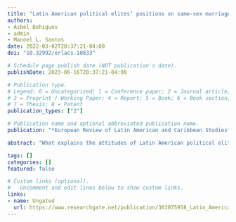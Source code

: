 ```yaml
---
title: "Latin American political elites’ positions on same-sex marriage, abortion, and drug legalization"
authors:
- Asbel Bohigues
- admin
- Manoel L. Santos
date: 2022-03-02T20:37:21-04:00
doi: "10.32992/erlacs.10833"

# Schedule page publish date (NOT publication's date).
publishDate: 2023-06-16T20:37:21-04:00

# Publication type.
# Legend: 0 = Uncategorized; 1 = Conference paper; 2 = Journal article;
# 3 = Preprint / Working Paper; 4 = Report; 5 = Book; 6 = Book section;
# 7 = Thesis; 8 = Patent
publication_types: ["2"]

# Publication name and optional abbreviated publication name.
publication: "*European Review of Latin American and Caribbean Studies*, vol. 114"

abstract: "What explains the attitudes of Latin American political elites towards same-sex marriage, abortion, and drug legalization? In recent years, several countries have engaged in political disputes centred on these three issues. Scholarship has explored the topic from different perspectives, ranging from theories of democracy to voters’ political behaviour. Nonetheless, the perspective of political elites is still understudied. We use data from elite surveys in sixteen Latin American countries to address this question. First, we find significant differences between and within countries and political parties, meaning these issues are far from consensual. Second, we analyse the effects of ideology, religion, and socio-demographic characteristics. We confirm that ideology and religiosity are key predictors, but a deeper analysis shows that whereas those on the right and religious are strongly opposed to these issues, those on the left and less religious are not as strongly in favour."

tags: []
categories: []
featured: false

# Custom links (optional).
#   Uncomment and edit lines below to show custom links.
links:
- name: Ungated
  url: https://www.researchgate.net/publication/363075958_Latin_American_political_elites'_positions_on_same-sex_marriage_abortion_and_drug_legalization
---
```

